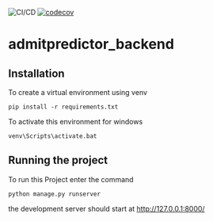 ![CI/CD](https://github.com/winstonpais/admitpredictor-backend/workflows/DjangoCI/CD/badge.svg)
[![codecov](https://codecov.io/gh/winstonpais/admitpredictor-backend/branch/main/graph/badge.svg)](https://codecov.io/gh/winstonpais/admitpredictor-backend)

# admitpredictor_backend

## Installation
To create a virtual environment using venv
```
pip install -r requirements.txt
```
To activate this environment for windows
```
venv\Scripts\activate.bat
```

## Running the project
To run this Project enter the command
```
python manage.py runserver
```

the development server should start at http://127.0.0.1:8000/
